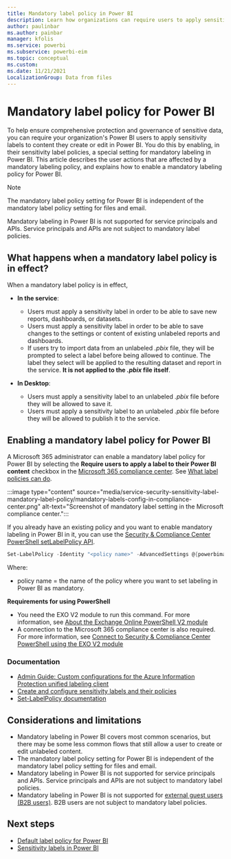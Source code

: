 ```yaml
---
title: Mandatory label policy in Power BI
description: Learn how organizations can require users to apply sensitivity labels with a mandatory label policy in Power BI
author: paulinbar
ms.author: painbar
manager: kfolis
ms.service: powerbi
ms.subservice: powerbi-eim
ms.topic: conceptual
ms.custom:
ms.date: 11/21/2021
LocalizationGroup: Data from files
---
```

# Mandatory label policy for Power BI

To help ensure comprehensive protection and governance of sensitive data, you can require your organization's Power BI users to apply sensitivity labels to content they create or edit in Power BI. You do this by enabling, in their sensitivity label policies, a special setting for mandatory labeling in Power BI. This article describes the user actions that are affected by a mandatory labeling policy, and explains how to enable a mandatory labeling policy for Power BI.

>[!NOTE]
> The mandatory label policy setting for Power BI is independent of the mandatory label policy setting for files and email.
>
> Mandatory labeling in Power BI is not supported for service principals and APIs. Service principals and APIs are not subject to mandatory label policies.

## What happens when a mandatory label policy is in effect?

When a mandatory label policy is in effect,
* **In the service**:
    * Users must apply a sensitivity label in order to be able to save new reports, dashboards, or datasets.
    * Users must apply a sensitivity label in order to be able to save changes to the settings or content of existing unlabeled reports and dashboards.
    * If users try to import data from an unlabeled *.pbix* file, they will be prompted to select a label before being allowed to continue. The label they select will be applied to the resulting dataset and report in the service. **It is not applied to the *.pbix* file itself**.

* **In Desktop**:
    * Users must apply a sensitivity label to an unlabeled *.pbix* file before they will be allowed to save it. 
    * Users must apply a sensitivity label to an unlabeled *.pbix* file before they will be allowed to publish it to the service.

## Enabling a mandatory label policy for Power BI

A Microsoft 365 administrator can enable a mandatory label policy for Power BI by selecting the **Require users to apply a label to their Power BI content** checkbox in the [Microsoft 365 compliance center](https://compliance.microsoft.com/informationprotection). See [What label policies can do](/microsoft-365/compliance/sensitivity-labels#what-label-policies-can-do).

:::image type="content" source="media/service-security-sensitivity-label-mandatory-label-policy/mandatory-labels-config-in-compliance-center.png" alt-text="Screenshot of mandatory label setting in the Microsoft compliance center.":::

If you already have an existing policy and you want to enable mandatory labeling in Power BI in it, you can use the [Security & Compliance Center PowerShell setLabelPolicy API](/powershell/module/exchange/set-labelpolicy).

```powershell
Set-LabelPolicy -Identity "<policy name>" -AdvancedSettings @{powerbimandatory="true"}
```
Where:

* policy name = the name of the policy where you want to set labeling in Power BI as mandatory.

**Requirements for using PowerShell**
 
* You need the EXO V2 module to run this command. For more information, see [About the Exchange Online PowerShell V2 module](/powershell/exchange/exchange-online-powershell-v2#install-and-maintain-the-exo-v2-module)
* A connection to the Microsoft 365 compliance center is also required. For more information, see [Connect to Security & Compliance Center PowerShell using the EXO V2 module](/powershell/exchange/connect-to-scc-powershell)

### Documentation

* [Admin Guide: Custom configurations for the Azure Information Protection unified labeling client](/azure/information-protection/rms-client/clientv2-admin-guide-customizations#available-advanced-settings-for-labels)
* [Create and configure sensitivity labels and their policies](/microsoft-365/compliance/create-sensitivity-labels#use-powershell-for-sensitivity-labels-and-their-policies)
* [Set-LabelPolicy documentation](/powershell/module/exchange/set-labelpolicy)

## Considerations and limitations
* Mandatory labeling in Power BI covers most common scenarios, but there may be some less common flows that still allow a user to create or edit unlabeled content.
* The mandatory label policy setting for Power BI is independent of the mandatory label policy setting for files and email.
* Mandatory labeling in Power BI is not supported for service principals and APIs. Service principals and APIs are not subject to mandatory label policies.
* Mandatory labeling in Power BI is not supported for [external guest users (B2B users)](service-admin-azure-ad-b2b.md). B2B users are not subject to mandatory label policies.

## Next steps

* [Default label policy for Power BI](service-security-sensitivity-label-default-label-policy.md)
* [Sensitivity labels in Power BI](service-security-sensitivity-label-overview.md)